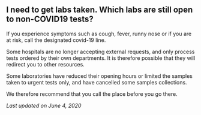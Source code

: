 ## I need to get labs taken. Which labs are still open to non-COVID19 tests?

If you experience symptoms such as cough, fever, runny nose or if you are at risk, call the designated covid-19 line.

Some hospitals are no longer accepting external requests, and only process tests ordered by their own departments. It is therefore possible that they will redirect you to other resources.

Some laboratories have reduced their opening hours or limited the samples taken to urgent tests only, and have cancelled some samples collections.

We therefore recommend that you call the place before you go there.

_Last updated on June 4, 2020_
